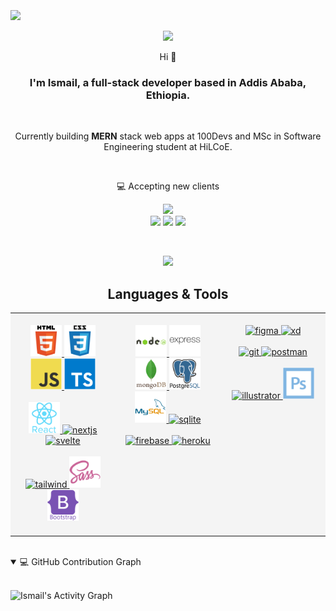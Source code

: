 <br>
<img align="center"
    src="https://user-images.githubusercontent.com/78016027/170264246-0c1093bd-7d2d-4ecf-8112-6b9ad78dcd70.svg" />
<br>
<br>
<div align="center">
    <img
        src="https://readme-typing-svg.herokuapp.com?font=Sora&duration=3000&color=03AAB4&background=FFFFFF00&center=true&lines=Software+Engineer;UI%2FUX+Designer;Design+and+Development">
</div>
<!-- <p align="center">Hi <img src="https://media.giphy.com/media/hvRJCLFzcasrR4ia7z/giphy.gif" width="15px"> -->
<p align="center">Hi 👋
<h3 align="center">I'm Ismail, a
    full-stack developer based in Addis Ababa, Ethiopia.</h3> <br>
    </p>
    <p align="center">Currently
<!-- <p>learning <strong>Flutter</strong> &</p> -->
building <strong>MERN</strong> stack web apps at 100Devs and MSc in Software Engineering student at HiLCoE.
</p>
</div>

<br>
<p align="center">
    💻 Accepting new clients
    <br>
<p align='center'>
    <a href="mailto:ismailydev@gmail.com"><img height="30"
            src="https://img.shields.io/badge/-ismailydev@gmail.com-0d1117?logo=gmail&style=flat-square"></a>
    <br>
    <a href="https://www.linkedin.com/in/ismailydev"><img height="30"
            src="https://img.shields.io/badge/-ismailydev-0d1117?logo=linkedin&style=flat-square"></a>
    <a href="https://twitter.com/ismailydev"><img height="30"
            src="https://img.shields.io/badge/-ismailydev-0d1117?logo=twitter&style=flat-square"></a>
    <a href="https://github.com/ismailydev"><img height="30"
            src="https://img.shields.io/badge/-ismailydev-0d1117?logo=github&style=flat-square"></a>
</p>
<!-- <p align="center"> Check out <a href="https://ismailydev.netlify.app">my portfolio</a> for more information!</p> -->

<br>
<p align="center" dir="auto">
  <!-- <a href="https://www.codewars.com/users/ismail23y" rel="nofollow"><img src="https://www.codewars.com/users/ismail23y/badges/large" style="max-width: 100%;"></a> -->
</p>
<p align="center">
    <img
        src="https://github-readme-streak-stats.herokuapp.com?user=ismailydev&theme=tokyonight&hide_border=true&date_format=M%20j%5B%2C%20Y%5D&background=0d1117&ring=03AAB4&border=03AAB4&dates=648688&fire=03AAB4&currStreakLabel=03AAB4&currStreakNum=03AAB4&sideLabels=AFE4E8&sideNums=AFE4E8">
</p>
<!-- <img src="https://github-readme-stats.vercel.app/api?username=ismailydev&show_icons=true&title_color=03AAB4&icon_color=03AAB4&text_color=AFE4E8&bg_color=0d1117"> -->

<h2 align="center" color="white">Languages & Tools</h2>

<div align="center" width="100%">
    <table bgcolor="#f4f4f4">
        <tr>
            <td valign="top" width="33%">
                <br>
                <div align="center">
                    <a href="https://www.w3.org/html/" target="_blank" rel="noreferrer"> <img
                            src="https://raw.githubusercontent.com/devicons/devicon/master/icons/html5/html5-original-wordmark.svg"
                            alt="html5" width="50" height="50" />
                    </a>
                    <a href="https://www.w3schools.com/css/" target="_blank" rel="noreferrer"> <img
                            src="https://raw.githubusercontent.com/devicons/devicon/master/icons/css3/css3-original-wordmark.svg"
                            alt="css3" width="50" height="50" />
                    </a>
                    <a href="https://developer.mozilla.org/en-US/docs/Web/JavaScript" target="_blank" rel="noreferrer">
                        <img src="https://raw.githubusercontent.com/devicons/devicon/master/icons/javascript/javascript-original.svg"
                            alt="javascript" width="50" height="50" />
                    </a>
                    <a href="https://www.typescriptlang.org/" target="_blank" rel="noreferrer"> <img
                            src="https://raw.githubusercontent.com/devicons/devicon/master/icons/typescript/typescript-original.svg"
                            alt="typescript" width="50" height="50" />
                    </a>
                    <br>
                    <br>
                    <a href="https://reactjs.org/" target="_blank" rel="noreferrer"> <img
                            src="https://raw.githubusercontent.com/devicons/devicon/master/icons/react/react-original-wordmark.svg"
                            alt="react" width="50" height="50" />
                    </a>
                    <!-- <a href="https://redux.js.org" target="_blank" rel="noreferrer"> <img
                            src="https://raw.githubusercontent.com/devicons/devicon/master/icons/redux/redux-original.svg"
                            alt="redux" width="50" height="50" />
                    </a> -->
                    <a href="https://nextjs.org/" target="_blank" rel="noreferrer"> <img
                            src="https://cdn.worldvectorlogo.com/logos/nextjs-2.svg" alt="nextjs" width="50"
                            height="50" />
                    </a>
                    <a href="https://svelte.dev" target="_blank" rel="noreferrer"> <img
                            src="https://upload.wikimedia.org/wikipedia/commons/1/1b/Svelte_Logo.svg" alt="svelte"
                            width="50" height="50" />
                    </a>
                    <br>
                    <br>
                    <a href="https://tailwindcss.com/" target="_blank" rel="noreferrer"> <img
                            src="https://www.vectorlogo.zone/logos/tailwindcss/tailwindcss-icon.svg" alt="tailwind"
                            width="50" height="50" />
                    </a>
                    <a href="https://sass-lang.com" target="_blank" rel="noreferrer"> <img
                            src="https://raw.githubusercontent.com/devicons/devicon/master/icons/sass/sass-original.svg"
                            alt="sass" width="50" height="50" />
                    </a>
                    <a href="https://getbootstrap.com" target="_blank" rel="noreferrer"> <img
                            src="https://raw.githubusercontent.com/devicons/devicon/master/icons/bootstrap/bootstrap-plain-wordmark.svg"
                            alt="bootstrap" width="50" height="50" />
                        <br>
                        <br>
                    </a>
                    <!-- <a href="https://www.chartjs.org" target="_blank" rel="noreferrer"> <img
                            src="https://www.chartjs.org/media/logo-title.svg" alt="chartjs" width="50" height="50" />
                    </a> -->
                    <!-- <br> -->
                    <!-- <br> -->
                    <!-- <a href="https://reactnative.dev/" target="_blank" rel="noreferrer"> <img
                            src="https://reactnative.dev/img/header_logo.svg" alt="reactnative" width="50"
                            height="50" />
                    </a> -->
                </div>
            </td>
            <td valign="top" width="33%">
                <br>
                <div align="center">
                    <a href="https://nodejs.org" target="_blank" rel="noreferrer"> <img
                            src="https://raw.githubusercontent.com/devicons/devicon/master/icons/nodejs/nodejs-original-wordmark.svg"
                            alt="nodejs" width="50" height="50" />
                    </a>
                    <a href="https://expressjs.com" target="_blank" rel="noreferrer"> <img
                            src="https://raw.githubusercontent.com/devicons/devicon/master/icons/express/express-original-wordmark.svg"
                            alt="express" width="50" height="50" />
                    </a>
                    <!-- <br> -->
                    <!-- <br> -->
                    <!-- <a href="https://graphql.org" target="_blank" rel="noreferrer"> <img
                            src="https://www.vectorlogo.zone/logos/graphql/graphql-icon.svg" alt="graphql" width="50"
                            height="50" />
                    </a> -->
                    <br>
                    <!-- <br> -->
                    <a href="https://www.mongodb.com/" target="_blank" rel="noreferrer"> <img
                            src="https://raw.githubusercontent.com/devicons/devicon/master/icons/mongodb/mongodb-original-wordmark.svg"
                            alt="mongodb" width="50" height="50" />
                    </a>
                    <a href="https://www.postgresql.org" target="_blank" rel="noreferrer"> <img
                            src="https://raw.githubusercontent.com/devicons/devicon/master/icons/postgresql/postgresql-original-wordmark.svg"
                            alt="postgresql" width="50" height="50" />
                    </a>
                    <br>
                    <a href="https://www.mysql.com/" target="_blank" rel="noreferrer"> <img
                            src="https://raw.githubusercontent.com/devicons/devicon/master/icons/mysql/mysql-original-wordmark.svg"
                            alt="mysql" width="50" height="50" />
                    </a>
                    <a href="https://www.sqlite.org/" target="_blank" rel="noreferrer"> <img
                            src="https://www.vectorlogo.zone/logos/sqlite/sqlite-icon.svg" alt="sqlite" width="50"
                            height="50" />
                    </a>
                    <br>
                    <br>
                    <a href="https://firebase.google.com/" target="_blank" rel="noreferrer"> <img
                            src="https://www.vectorlogo.zone/logos/firebase/firebase-icon.svg" alt="firebase" width="50"
                            height="50" />
                    </a>
                    <a href="https://heroku.com" target="_blank" rel="noreferrer"> <img
                            src="https://www.vectorlogo.zone/logos/heroku/heroku-icon.svg" alt="heroku" width="50"
                            height="50" />
                    </a>
                </div>
            </td>
            <td valign="top" width="33%">
                <br>
                <div align="center">
                    <a href="https://www.figma.com/" target="_blank" rel="noreferrer"> <img
                            src="https://www.vectorlogo.zone/logos/figma/figma-icon.svg" alt="figma" width="50"
                            height="50" />
                    </a>
                    <a href="https://www.adobe.com/products/xd.html" target="_blank" rel="noreferrer"> <img
                            src="https://cdn.worldvectorlogo.com/logos/adobe-xd.svg" alt="xd" width="50" height="50" />
                    </a>
                    <br>
                    <br>
                    <a href="https://git-scm.com/" target="_blank" rel="noreferrer"> <img
                            src="https://www.vectorlogo.zone/logos/git-scm/git-scm-icon.svg" alt="git" width="50"
                            height="50" />
                    </a>
                    <a href="https://postman.com" target="_blank" rel="noreferrer"> <img
                            src="https://www.vectorlogo.zone/logos/getpostman/getpostman-icon.svg" alt="postman"
                            width="50" height="50" />
                    </a>
                    <br>
                    <br>
                    <a href="https://www.adobe.com/in/products/illustrator.html" target="_blank" rel="noreferrer"> <img
                            src="https://www.vectorlogo.zone/logos/adobe_illustrator/adobe_illustrator-icon.svg"
                            alt="illustrator" width="50" height="50" />
                    </a>
                    <a href="https://www.photoshop.com/en" target="_blank" rel="noreferrer"> <img
                            src="https://raw.githubusercontent.com/devicons/devicon/master/icons/photoshop/photoshop-line.svg"
                            alt="photoshop" width="50" height="50" />
                    </a>
                    <br>
                    <br>
                </div>
            </td>
        </tr>
    </table>
</div>
</br>
<details width="50%" open>
    <summary>💻 GitHub Contribution Graph</summary>
    <br />
    <p><img alt="Ismail's Activity Graph"
            src="https://denvercoder1-activity-graph.herokuapp.com/graph/?username=ismailydev&bg_color=0d1117&color=AFE4E8&line=03AAB4&point=F4F4F4&hide_border=false" />
    </p>
</details>
